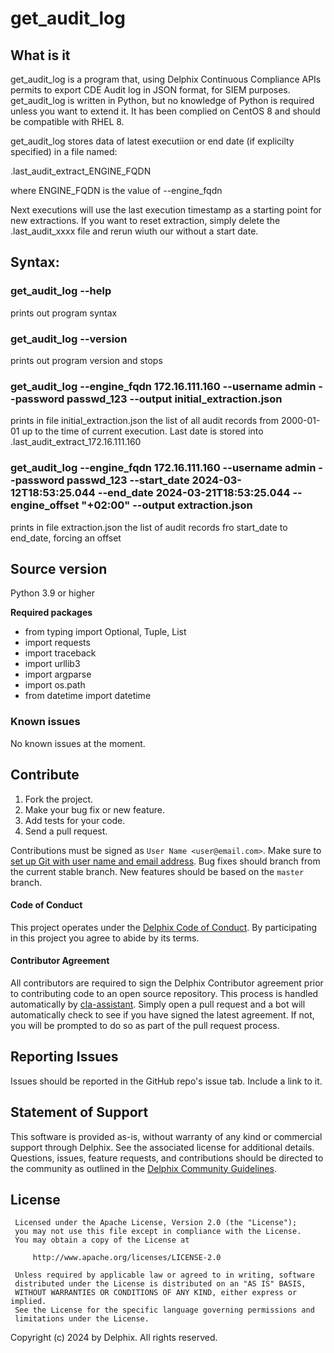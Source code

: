 # get_audit_log

## What is it

get_audit_log is a program that, using Delphix Continuous Compliance APIs permits to export CDE Audit log in JSON format, for SIEM purposes.
get_audit_log is written in Python, but no knowledge of Python is required unless you want to extend it.
It has been complied on CentOS 8 and should be compatible with RHEL 8.


get_audit_log stores data of latest executiion or end date (if explicilty specified) in a file named:

.last_audit_extract_ENGINE_FQDN

where ENGINE_FQDN is the value of --engine_fqdn

Next executions will use the last execution timestamp as a starting point for new extractions. If you want to reset extraction, simply delete the .last_audit_xxxx file and rerun wiuth our without a start date. 


## Syntax:

### get_audit_log --help 

prints out program syntax


### get_audit_log --version

prints out program version and stops


### get_audit_log --engine_fqdn 172.16.111.160 --username admin --password passwd_123 --output initial_extraction.json

prints in file initial_extraction.json the list of all audit records from 2000-01-01 up to the time of current execution.
Last date is stored into .last_audit_extract_172.16.111.160


### get_audit_log --engine_fqdn 172.16.111.160 --username admin --password passwd_123  --start_date 2024-03-12T18:53:25.044 --end_date 2024-03-21T18:53:25.044 --engine_offset "+02:00" --output extraction.json

prints in file extraction.json the list of audit records fro start_date to end_date, forcing an offset



## Source version

Python 3.9 or higher

**Required packages**
- from typing import Optional, Tuple, List
- import requests
- import traceback
- import urllib3
- import argparse
- import os.path
- from datetime import datetime



### Known issues

No known issues at the moment.


## <a id="contribute"></a>Contribute

1.  Fork the project.
2.  Make your bug fix or new feature.
3.  Add tests for your code.
4.  Send a pull request.

Contributions must be signed as `User Name <user@email.com>`. Make sure to [set up Git with user name and email address](https://git-scm.com/book/en/v2/Getting-Started-First-Time-Git-Setup). Bug fixes should branch from the current stable branch. New features should be based on the `master` branch.

#### <a id="code-of-conduct"></a>Code of Conduct

This project operates under the [Delphix Code of Conduct](https://delphix.github.io/code-of-conduct.html). By participating in this project you agree to abide by its terms.

#### <a id="contributor-agreement"></a>Contributor Agreement

All contributors are required to sign the Delphix Contributor agreement prior to contributing code to an open source repository. This process is handled automatically by [cla-assistant](https://cla-assistant.io/). Simply open a pull request and a bot will automatically check to see if you have signed the latest agreement. If not, you will be prompted to do so as part of the pull request process.


## <a id="reporting_issues"></a>Reporting Issues

Issues should be reported in the GitHub repo's issue tab. Include a link to it.

## <a id="statement-of-support"></a>Statement of Support

This software is provided as-is, without warranty of any kind or commercial support through Delphix. See the associated license for additional details. Questions, issues, feature requests, and contributions should be directed to the community as outlined in the [Delphix Community Guidelines](https://delphix.github.io/community-guidelines.html).


## <a id="license"></a>License
```
 Licensed under the Apache License, Version 2.0 (the "License");
 you may not use this file except in compliance with the License.
 You may obtain a copy of the License at

     http://www.apache.org/licenses/LICENSE-2.0

 Unless required by applicable law or agreed to in writing, software
 distributed under the License is distributed on an "AS IS" BASIS,
 WITHOUT WARRANTIES OR CONDITIONS OF ANY KIND, either express or implied.
 See the License for the specific language governing permissions and
 limitations under the License.
```
Copyright (c) 2024 by Delphix. All rights reserved.
